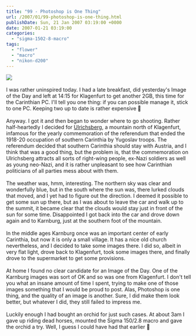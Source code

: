 ```yaml
---
title: "99 - Photoshop is One Thing"
url: /2007/01/99-photoshop-is-one-thing.html
publishDate: Sun, 21 Jan 2007 03:19:00 +0000
date: 2007-01-21 03:19:00
categories: 
  - "sigma-1502-8-macro"
tags: 
  - "flower"
  - "macro"
  - "nikon-d200"
---
```

<a href="https://d25zfm9zpd7gm5.cloudfront.net/1200x1200/2007/20070121_031406_ps.jpg"><img src="https://d25zfm9zpd7gm5.cloudfront.net/0600x0600/2007/20070121_031406_ps.jpg"/></a><br/><br/>I was rather uninspired today. I had a late breakfast, did yesterday's Image of the Day and left at 14:15 for Klagenfurt to get another 2GB, this time for the Carinthian PC. I'll tell you one thing: if you can possible manage it, stick to one PC. Keeping two up to date is rather expensive 🙂<br/><br/>Anyway. I got it and then began to wonder where to go shooting. Rather half-heartedly I decided for <a href="http://maps.google.com/?ie=UTF8&om=1&z=13&ll=46.688544,14.292526&spn=0.105036,0.119648" target="_blank">Ulrichsberg</a>, a mountain north of Klagenfurt, infamous for the yearly commemoration of the referendum that ended the 1918-20 occupation of southern Carinthia by Yugoslav troops. The referendum decided that southern Carinthia should stay with Austria, and I think that was a good thing, but the problem is, that the commemoration on Ulrichsberg attracts all sorts of right-wing people, ex-Nazi soldiers as well as young neo-Nazi, and it is rather unpleasant to see how Carinthian politicians of all parties mess about with them.<br/><br/>The weather was, hmm, interesting. The northern sky was clear and wonderfully blue, but in the south where the sun was, there lurked clouds that moved, and I yet had to figure out the direction. I deemed it possible to get some sun up there, but as I was about to leave the car and walk up to the summit, it became clear that the clouds would stay just in front of the sun for some time. Disappointed I got back into the car and drove down again and to Karnburg, just at the southern foot of the mountain.<br/><br/>In the middle ages Karnburg once was an important center of early Carinthia, but now it is only a small village. It has a nice old church nevertheless, and I decided to take some images there. I did so, albeit in very flat light, drove back to Klagenfurt, took some images there, and finally drove to the supermarket to get some provisions.<br/><br/>At home I found no clear candidate for an Image of the Day. One of the Karnburg images was sort of OK and so was one from Klagenfurt. I don't tell you what an insane amount of time I spent, trying to make one of those images something that I would be proud to post. Alas, Photoshop is one thing, and the quality of an image is another. Sure, I did make them look better, but whatever I did, they still failed to impress me.<br/><br/>Luckily enough I had bought an orchid for just such cases. At about 3am I gave up riding dead horses, mounted the Sigma 150/2.8 macro and gave the orchid a try. Well, I guess I could have had that earlier 🙂
